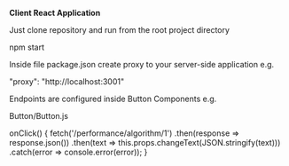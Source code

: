 <b>Client React Application</b>

Just clone repository and run from the root project directory

npm start

Inside file package.json create proxy to your server-side application e.g.

"proxy": "http://localhost:3001"

Endpoints are configured inside Button Components e.g.

Button/Button.js

onClick() {
        fetch('/performance/algorithm/1')
            .then(response => response.json())
            .then(text => this.props.changeText(JSON.stringify(text)))
            .catch(error => console.error(error));
    }
